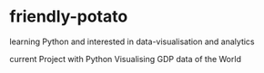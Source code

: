 # friendly-potato
learning Python and interested in data-visualisation and analytics

current Project with Python
Visualising GDP data of the World

